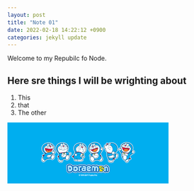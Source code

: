 ```yaml
---
layout: post
title: "Note 01"
date: 2022-02-18 14:22:12 +0900
categories: jekyll update
---
```


Welcome to my Repubilc fo Node.

## Here sre things I will be wrighting about

1. This
2. that
3. The other

![mongs](../images/2022-02-18-note-01/mongs.png)
